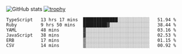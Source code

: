 ![GitHub stats](https://github-readme-stats.vercel.app/api?username=ksk001100&show_icons=true&theme=tokyonight)
[![trophy](https://github-profile-trophy.vercel.app/?username=ksk001100&theme=onedark)](https://github.com/ryo-ma/github-profile-trophy)

<!--START_SECTION:waka-->

```text
TypeScript   13 hrs 17 mins  █████████████░░░░░░░░░░░░   51.94 %
Ruby         9 hrs 50 mins   █████████▓░░░░░░░░░░░░░░░   38.44 %
YAML         48 mins         ▓░░░░░░░░░░░░░░░░░░░░░░░░   03.16 %
JavaScript   38 mins         ▓░░░░░░░░░░░░░░░░░░░░░░░░   02.53 %
ERB          17 mins         ▒░░░░░░░░░░░░░░░░░░░░░░░░   01.15 %
CSV          14 mins         ▒░░░░░░░░░░░░░░░░░░░░░░░░   00.92 %
```

<!--END_SECTION:waka-->
